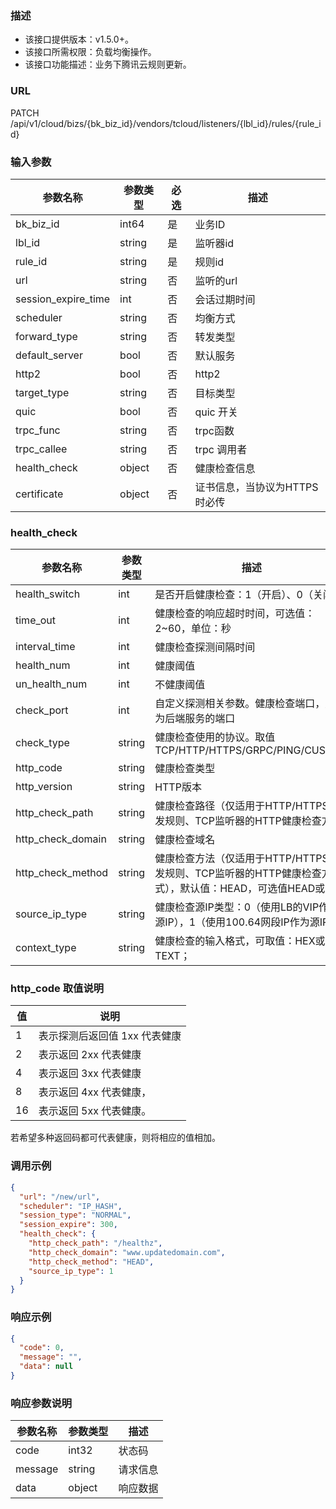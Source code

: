 ### 描述

- 该接口提供版本：v1.5.0+。
- 该接口所需权限：负载均衡操作。
- 该接口功能描述：业务下腾讯云规则更新。

### URL

PATCH /api/v1/cloud/bizs/{bk_biz_id}/vendors/tcloud/listeners/{lbl_id}/rules/{rule_id}

### 输入参数

| 参数名称                | 参数类型   | 必选 | 描述                |
|---------------------|--------|----|-------------------|
| bk_biz_id           | int64  | 是  | 业务ID              |
| lbl_id              | string | 是  | 监听器id             |
| rule_id             | string | 是  | 规则id              |
| url                 | string | 否  | 监听的url            |
| session_expire_time | int    | 否  | 会话过期时间            |
| scheduler           | string | 否  | 均衡方式              |
| forward_type        | string | 否  | 转发类型              |
| default_server      | bool   | 否  | 默认服务              |
| http2               | bool   | 否  | http2             |
| target_type         | string | 否  | 目标类型              |
| quic                | bool   | 否  | quic  开关          |
| trpc_func           | string | 否  | trpc函数            |
| trpc_callee         | string | 否  | trpc 调用者          |
| health_check        | object | 否  | 健康检查信息            |
| certificate         | object | 否  | 证书信息，当协议为HTTPS时必传 |

### health_check

| 参数名称              | 参数类型   | 描述                                                                |
|-------------------|--------|-------------------------------------------------------------------|
| health_switch     | int    | 是否开启健康检查：1（开启）、0（关闭）                                              |
| time_out          | int    | 健康检查的响应超时时间，可选值：2~60，单位：秒                                         |
| interval_time     | int    | 健康检查探测间隔时间                                                        |
| health_num        | int    | 健康阈值                                                              |
| un_health_num     | int    | 不健康阈值                                                             |
| check_port        | int    | 自定义探测相关参数。健康检查端口，默认为后端服务的端口                                       |
| check_type        | string | 健康检查使用的协议。取值 TCP/HTTP/HTTPS/GRPC/PING/CUSTOM                      |
| http_code         | string | 健康检查类型                                                            |
| http_version      | string | HTTP版本                                                            |
| http_check_path   | string | 健康检查路径（仅适用于HTTP/HTTPS转发规则、TCP监听器的HTTP健康检查方式）                      |
| http_check_domain | string | 健康检查域名                                                            |
| http_check_method | string | 健康检查方法（仅适用于HTTP/HTTPS转发规则、TCP监听器的HTTP健康检查方式），默认值：HEAD，可选值HEAD或GET |
| source_ip_type    | string | 健康检查源IP类型：0（使用LB的VIP作为源IP），1（使用100.64网段IP作为源IP）                   |
| context_type      | string | 健康检查的输入格式，可取值：HEX或TEXT；                                           |

### http_code 取值说明

| 值  | 说明                |
|----|-------------------|
| 1  | 表示探测后返回值 1xx 代表健康 |
| 2  | 表示返回 2xx 代表健康     |
| 4  | 表示返回 3xx 代表健康     |
| 8  | 表示返回 4xx 代表健康，    |
| 16 | 表示返回 5xx 代表健康。    |

若希望多种返回码都可代表健康，则将相应的值相加。

### 调用示例

```json
{
  "url": "/new/url",
  "scheduler": "IP_HASH",
  "session_type": "NORMAL",
  "session_expire": 300,
  "health_check": {
    "http_check_path": "/healthz",
    "http_check_domain": "www.updatedomain.com",
    "http_check_method": "HEAD",
    "source_ip_type": 1
  }
}
```

### 响应示例

```json
{
  "code": 0,
  "message": "",
  "data": null
}
```

### 响应参数说明

| 参数名称    | 参数类型   | 描述   |
|---------|--------|------|
| code    | int32  | 状态码  |
| message | string | 请求信息 |
| data    | object | 响应数据 |
